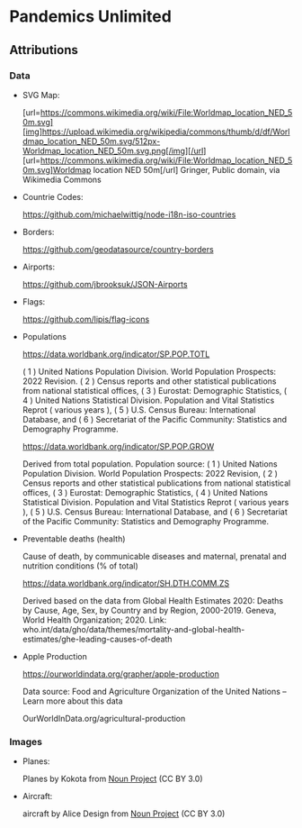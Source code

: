 # Pandemics Unlimited

## Attributions

### Data

- SVG Map:

  [url=https://commons.wikimedia.org/wiki/File:Worldmap_location_NED_50m.svg][img]https://upload.wikimedia.org/wikipedia/commons/thumb/d/df/Worldmap_location_NED_50m.svg/512px-Worldmap_location_NED_50m.svg.png[/img][/url]
  [url=https://commons.wikimedia.org/wiki/File:Worldmap_location_NED_50m.svg]Worldmap location NED 50m[/url]
  Gringer, Public domain, via Wikimedia Commons

- Countrie Codes:

  https://github.com/michaelwittig/node-i18n-iso-countries

- Borders:

  https://github.com/geodatasource/country-borders

- Airports:

  https://github.com/jbrooksuk/JSON-Airports

- Flags:

  https://github.com/lipis/flag-icons

- Populations

  https://data.worldbank.org/indicator/SP.POP.TOTL

  ( 1 ) United Nations Population Division. World Population Prospects: 2022 Revision. ( 2 ) Census reports and other statistical publications from national statistical offices, ( 3 ) Eurostat: Demographic Statistics, ( 4 ) United Nations Statistical Division. Population and Vital Statistics Reprot ( various years ), ( 5 ) U.S. Census Bureau: International Database, and ( 6 ) Secretariat of the Pacific Community: Statistics and Demography Programme.

  https://data.worldbank.org/indicator/SP.POP.GROW

  Derived from total population. Population source: ( 1 ) United Nations Population Division. World Population Prospects: 2022 Revision, ( 2 ) Census reports and other statistical publications from national statistical offices, ( 3 ) Eurostat: Demographic Statistics, ( 4 ) United Nations Statistical Division. Population and Vital Statistics Reprot ( various years ), ( 5 ) U.S. Census Bureau: International Database, and ( 6 ) Secretariat of the Pacific Community: Statistics and Demography Programme.

- Preventable deaths (health)

  Cause of death, by communicable diseases and maternal, prenatal and nutrition conditions (% of total)

  https://data.worldbank.org/indicator/SH.DTH.COMM.ZS

  Derived based on the data from Global Health Estimates 2020: Deaths by Cause, Age, Sex, by Country and by Region, 2000-2019. Geneva, World Health Organization; 2020. Link: who.int/data/gho/data/themes/mortality-and-global-health-estimates/ghe-leading-causes-of-death

- Apple Production

  https://ourworldindata.org/grapher/apple-production

  Data source: Food and Agriculture Organization of the United Nations – Learn more about this data

  OurWorldInData.org/agricultural-production

### Images

- Planes:

  Planes by Kokota from <a href="https://thenounproject.com/browse/icons/term/planes/" target="_blank" title="Planes Icons">Noun Project</a> (CC BY 3.0)

- Aircraft:

  aircraft by Alice Design from <a href="https://thenounproject.com/browse/icons/term/aircraft/" target="_blank" title="aircraft Icons">Noun Project</a> (CC BY 3.0)

